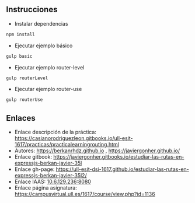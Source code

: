 ## Instrucciones

* Instalar dependencias
```bash
npm install 
```

* Ejecutar ejemplo básico 
```bash
gulp basic
```
* Ejecutar ejemplo router-level 
```bash 
gulp routerLevel
```
* Ejecutar ejemplo router-use 
```bash 
gulp routerUse
```


## Enlaces

* Enlace descripción de la práctica: https://casianorodriguezleon.gitbooks.io/ull-esit-1617/practicas/practicalearningrouting.html
* Autores: https://berkanrhdz.github.io , https://javiergonher.github.io/
* Enlace gitbook: https://javiergonher.gitbooks.io/estudiar-las-rutas-en-expressjs-berkan-javier-35l
* Enlace gh-page: https://ull-esit-dsi-1617.github.io/estudiar-las-rutas-en-expressjs-berkan-javier-35l2/
* Enlace IAAS: [10.6.129.236:8080](10.6.129.236:8080)
* Enlace página asignatura: https://campusvirtual.ull.es/1617/course/view.php?id=1136

